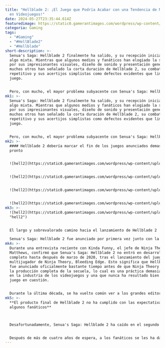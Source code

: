 ```yaml
---
title: "Hellblade 2: ¡El Juego que Podría Acabar con una Tendencia de Marketing
  en Videojuegos!"
date: 2024-05-27T23:35:44.614Z
featuredimage: https://static0.gamerantimages.com/wordpress/wp-content/uploads/2024/05/hellblade-burning-tree.jpg?q=70&fit=contain&w=1140&h=&dpr=1
categoria: Gaming
tags:
  - "#Gaming"
  - "#HellBlade2"
  - "#Hellblade"
short-description: >-
  Senua's Saga: Hellblade 2 finalmente ha salido, y su recepción inicial ha sido
  algo mixta. Mientras que algunos medios y fanáticos han elogiado la secuela
  por sus impresionantes visuales, diseño de sonido y presentación general,
  muchos otros han señalado la corta duración de Hellblade 2, su combate
  repetitivo y sus acertijos simplistas como defectos evidentes que limitan el
  juego.


  Pero, con mucho, el mayor problema subyacente con Senua's Saga: Hellblade 2 es que no se siente como una evolución significativa
mk1: >-
  Senua's Saga: Hellblade 2 finalmente ha salido, y su recepción inicial ha sido
  algo mixta. Mientras que algunos medios y fanáticos han elogiado la secuela
  por sus impresionantes visuales, diseño de sonido y presentación general,
  muchos otros han señalado la corta duración de Hellblade 2, su combate
  repetitivo y sus acertijos simplistas como defectos evidentes que limitan el
  juego.


  Pero, con mucho, el mayor problema subyacente con Senua's Saga: Hellblade 2 es que no se siente como una evolución significativa del primer juego. Aunque los gráficos son técnicamente mucho mejores y la naturaleza cinematográfica del juego ha sido aumentada al máximo, la jugabilidad y la narrativa de Hellblade 2 se sienten como una mera continuación de lo que los fanáticos experimentaron en 2017, en lugar del salto completo que se esperaría de una secuela lanzada siete años después. Aún así, la recepción divisiva de Hellblade 2 es solo una parte de una rueda industrial mucho más grande.
mk2: >-
  #### Hellblade 2 debería marcar el fin de los juegos anunciados demasiado
  pronto


  ![hell2](https://static0.gamerantimages.com/wordpress/wp-content/uploads/2024/04/xbox-console-exclusive-hellblade-2-launching-with-big-restriction.jpg?q=49&fit=contain&w=750&h=415&dpr=2 "hell2")


  ![hell2](https://static0.gamerantimages.com/wordpress/wp-content/uploads/2024/05/senua-s-saga-hellblade-2-senua-face-trailer-2.jpg?q=49&fit=contain&w=750&h=415&dpr=2 "hell2")


  ![hell2](https://static0.gamerantimages.com/wordpress/wp-content/uploads/2024/03/hellblade-2-photo-mode.jpg?q=49&fit=contain&w=750&h=415&dpr=2 "hell2")


  ![hell2](https://static0.gamerantimages.com/wordpress/wp-content/uploads/2024/01/hellblade-2-senua-looking-at-giant-human-monster.jpg?q=49&fit=contain&w=750&h=415&dpr=2 "hell2")
mk3: >-
  ![hell2](https://static0.gamerantimages.com/wordpress/wp-content/uploads/2024/01/senuas-saga-hellblade-2-combat.jpg?q=49&fit=contain&w=750&h=415&dpr=2
  "hell2")


  El largo y sobrevalorado camino hacia el lanzamiento de Hellblade 2

  Senua's Saga: Hellblade 2 fue anunciado por primera vez junto con la Xbox Series X durante la ceremonia de los Game Awards en diciembre de 2019. En ese momento, algunos fanáticos creían que este anuncio sugería que Hellblade 2 sería un título de lanzamiento para la Xbox Series X, siendo el primer exclusivo confirmado para la nueva consola. Muchos fanáticos también pensaron que el desarrollador Ninja Theory había estado trabajando en la secuela desde el lanzamiento del primer Hellblade en 2017. Pero ninguna de estas creencias resultaría ser cierta.
mk4: >-
  Durante una entrevista reciente con Kinda Funny, el jefe de Ninja Theory, Dom
  Matthews, confirmó que Senua's Saga: Hellblade 2 no entró en desarrollo
  completo hasta después de marzo de 2020, tras el lanzamiento del juego
  multijugador de Ninja Theory, Bleeding Edge. Esto significa que Hellblade 2
  fue anunciado oficialmente bastante tiempo antes de que Ninja Theory comenzara
  la producción completa de la secuela, lo cual es una práctica demasiado común
  en la industria de los videojuegos y una que nunca ha resultado bien para el
  juego en cuestión.


  Durante la última década, se ha vuelto común ver a los grandes editores presionar a sus desarrolladores para anunciar un juego antes de que siquiera haya entrado en producción completa y mucho antes de su eventual fecha de lanzamiento. Esto generalmente tiene uno de dos efectos principales en el juego. El primero es que los fanáticos comienzan a cansarse del juego mucho antes de su lanzamiento, habiéndolo visto innumerables veces a lo largo de los años en varios eventos y exhibiciones anuales. Alternativamente, ir mostrando el juego poco a poco a lo largo de unos años puede elevar las expectativas mucho más allá de lo que el juego jamás podría alcanzar, resultando en decepción en su lanzamiento eventual.
mk5: >-
  **El producto final de Hellblade 2 no ha cumplido con las expectativas de
  algunos fanáticos**



  Desafortunadamente, Senua's Saga: Hellblade 2 ha caído en el segundo grupo. Durante los últimos cuatro años, Hellblade 2 ha sido mostrado en casi todas las exhibiciones anuales de Xbox, y cada vez que aparecía, las expectativas de los fanáticos crecían. Unos meses antes del lanzamiento, Ninja Theory intentó adelantarse a estas altas expectativas, confirmando que el juego tendría una duración más corta y estaría bloqueado a 30 fps, pero eso no ha impedido que los fanáticos se sientan decepcionados con el producto final.


  Después de más de cuatro años de espera, a los fanáticos se les ha dado una experiencia de cinco horas y, aunque Hellblade 2 definitivamente tiene sus fortalezas, esas fortalezas son opacadas por las expectativas que se han construido durante los últimos años. Aunque los jugadores nunca lo sabrán con certeza, la recepción de Hellblade 2 podría haber sido muy diferente si el tiempo entre su anuncio y su lanzamiento hubiera sido más corto.
---
```

